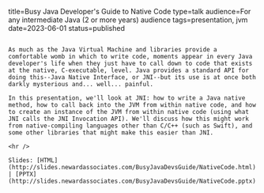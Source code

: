 title=Busy Java Developer's Guide to Native Code
type=talk
audience=For any intermediate Java (2 or more years) audience
tags=presentation, jvm
date=2023-06-01
status=published
~~~~~~

As much as the Java Virtual Machine and libraries provide a comfortable womb in which to write code, moments appear in every Java developer's life when they just have to call down to code that exists at the native, C-executable, level. Java provides a standard API for doing this--Java Native Interface, or JNI--but its use is at once both darkly mysterious and... well... painful.

In this presentation, we'll look at JNI: how to write a Java native method, how to call back into the JVM from within native code, and how to create an instance of the JVM from within native code (using what JNI calls the JNI Invocation API). We'll discuss how this might work from native-compiling languages other than C/C++ (such as Swift), and some other libraries that might make this easier than JNI.
    
<hr />

Slides: [HTML](http://slides.newardassociates.com/BusyJavaDevsGuide/NativeCode.html) | [PPTX](http://slides.newardassociates.com/BusyJavaDevsGuide/NativeCode.pptx)
